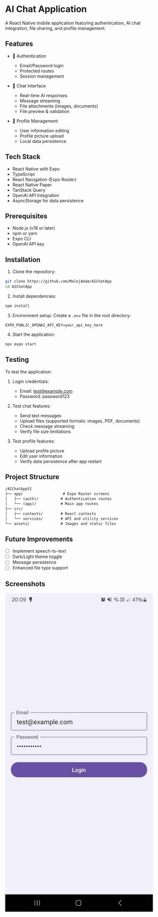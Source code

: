 # AI Chat Application

A React Native mobile application featuring authentication, AI chat integration, file sharing, and profile management.

## Features

- 🔐 Authentication
   - Email/Password login
   - Protected routes
   - Session management

- 💬 Chat Interface
   - Real-time AI responses
   - Message streaming
   - File attachments (images, documents)
   - File preview & validation

- 👤 Profile Management
   - User information editing
   - Profile picture upload
   - Local data persistence

## Tech Stack

- React Native with Expo
- TypeScript
- React Navigation (Expo Router)
- React Native Paper
- TanStack Query
- OpenAI API Integration
- AsyncStorage for data persistence

## Prerequisites

- Node.js (v16 or later)
- npm or yarn
- Expo CLI
- OpenAI API key

## Installation

1. Clone the repository:
```bash
git clone https://github.com/MalejAdam/AIChatApp
cd AIChatApp
```

2. Install dependencies:
```bash
npm install
```

3. Environment setup:
   Create a `.env` file in the root directory:
```
EXPO_PUBLIC_OPENAI_API_KEY=your_api_key_here
```

4. Start the application:
```bash
npx expo start
```

## Testing

To test the application:

1. Login credentials:
   - Email: test@example.com
   - Password: password123

2. Test chat features:
   - Send text messages
   - Upload files (supported formats: images, PDF, documents)
   - Check message streaming
   - Verify file size limitations

3. Test profile features:
   - Upload profile picture
   - Edit user information
   - Verify data persistence after app restart

## Project Structure

```
/AIChatAppV1
├── app/                  # Expo Router screens
│   ├── (auth)/          # Authentication routes
│   └── (app)/           # Main app routes
├── src/
│   ├── contexts/        # React contexts
│   └── services/        # API and utility services
└── assets/              # Images and static files
```

## Future Improvements

- [ ] Implement speech-to-text
- [ ] Dark/Light theme toggle
- [ ] Message persistence
- [ ] Enhanced file type support

## Screenshots

[![Demo](https://github.com/MalejAdam/AIChatApp/blob/master/thumbnail.jpg)](https://github.com/MalejAdam/AIChatApp/blob/master/AIChatDemo.mp4)
